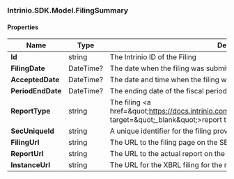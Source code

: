 [//]: # (CLASS:Intrinio.SDK.Model.FilingSummary)

[//]: # (KIND:object)

### Intrinio.SDK.Model.FilingSummary
#### Properties

[//]: # (START_DEFINITION)

Name | Type | Description
------------ | ------------- | -------------
**Id** | string | The Intrinio ID of the Filing &nbsp;
**FilingDate** | DateTime? | The date when the filing was submitted to the SEC by the company &nbsp;
**AcceptedDate** | DateTime? | The date and time when the filing was accepted by SEC &nbsp;
**PeriodEndDate** | DateTime? | The ending date of the fiscal period for the filing &nbsp;
**ReportType** | string | The filing &lt;a href&#x3D;\&quot;https://docs.intrinio.com/documentation/sec_filing_report_types\&quot; target&#x3D;\&quot;_blank\&quot;&gt;report type&lt;/a&gt; &nbsp;
**SecUniqueId** | string | A unique identifier for the filing provided by the SEC &nbsp;
**FilingUrl** | string | The URL to the filing page on the SEC site &nbsp;
**ReportUrl** | string | The URL to the actual report on the SEC site &nbsp;
**InstanceUrl** | string | The URL for the XBRL filing for the report &nbsp;

[//]: # (END_DEFINITION)


